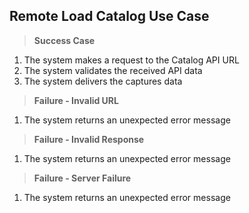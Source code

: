 ## Remote Load Catalog Use Case

> **Success Case**
1. The system makes a request to the Catalog API URL
2. The system validates the received API data
3. The system delivers the captures data

> **Failure - Invalid URL**
1. The system returns an unexpected error message

> **Failure - Invalid Response**
1. The system returns an unexpected error message

> **Failure - Server Failure**
1. The system returns an unexpected error message